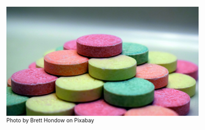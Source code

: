

![Brett_Hondow_from_Pixabay.jpg](Brett_Hondow_from_Pixabay.jpg)
Photo by Brett Hondow on Pixabay




